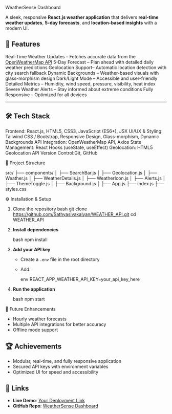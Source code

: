 



WeatherSense Dashboard

A sleek, responsive **React.js weather application** that delivers **real-time weather updates**, **5-day forecasts**, and **location-based insights** with a modern UI.


## 🚀 Features

Real-Time Weather Updates – Fetches accurate data from the [OpenWeatherMap API](https://openweathermap.org/api)
5-Day Forecast – Plan ahead with detailed daily weather predictions
Geolocation Support– Automatic location detection with city search fallback
Dynamic Backgrounds – Weather-based visuals with glass-morphism design
Dark/Light Mode – Accessible and user-friendly
Detailed Metrics – Humidity, wind speed, pressure, visibility, heat index
Severe Weather Alerts – Stay informed about extreme conditions
Fully Responsive – Optimized for all devices

---

## 🛠 Tech Stack

Frontend: React.js, HTML5, CSS3, JavaScript (ES6+), JSX
UI/UX & Styling: Tailwind CSS / Bootstrap, Responsive Design, Glass-morphism, Dynamic Backgrounds
API Integration: OpenWeatherMap API, Axios
State Management: React Hooks (useState, useEffect)
Geolocation: HTML5 Geolocation API
Version Control:Git, GitHub



📂 Project Structure



src/
├── components/
│   ├── SearchBar.js
│   ├── Geolocation.js
│   ├── Weather.js
│   ├── WeatherDetails.js
│   ├── WeatherIcon.js
│   ├── Alerts.js
│   ├── ThemeToggle.js
│   ├── Background.js
│
├── App.js
├── index.js
├── styles.css




 ⚙️ Installation & Setup

1. Clone the repository
   bash
   git clone https://github.com/Sathyasivakalyan/WEATHER_API.git
   cd WEATHER_API


2. **Install dependencies**

   bash
   npm install
  

3. **Add your API key**

   * Create a `.env` file in the root directory
   * Add:

     env
     REACT_APP_WEATHER_API_KEY=your_api_key_here
     

4. **Run the application**

   bash
   npm start




 🧩 Future Enhancements

* Hourly weather forecasts
* Multiple API integrations for better accuracy
* Offline mode support


## 🏆 Achievements

* Modular, real-time, and fully responsive application
* Secured API keys with environment variables
* Optimized UI for speed and accessibility



## 🔗 Links

* **Live Demo**: [Your Deployment Link](https://your-live-demo-link.com)
* **GitHub Repo**: [WeatherSense Dashboard](https://github.com/Sathyasivakalyan/WEATHER_API)


